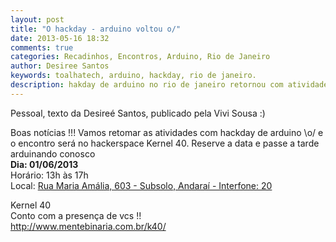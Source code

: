 ```yaml
---
layout: post
title: "O hackday - arduino voltou o/"
date: 2013-05-16 18:32
comments: true
categories: Recadinhos, Encontros, Arduino, Rio de Janeiro
author: Desiree Santos
keywords: toalhatech, arduino, hackday, rio de janeiro.
description: hakday de arduino no rio de janeiro retornou com atividades.
---
```

Pessoal, texto da Desireé Santos, publicado pela Vivi Sousa :)

Boas notícias !!!
Vamos retomar as atividades com hackday de arduino \o/ e o encontro será no hackerspace Kernel 40. Reserve a data e passe a tarde arduinando conosco  
**Dia: 01/06/2013**  
Horário: 13h às 17h  
Local: [Rua Maria Amália, 603 - Subsolo, Andaraí - Interfone: 20](http://maps.google.com.br/maps?q=Rua+Maria+Am%C3%A1lia,+603&um=1&ie=UTF-8&hq=&hnear=0x997e0f19115f61:0x8160556022c300a0,R.+Maria+Am%C3%A1lia,+603+-+Andara%C3%AD,+Rio+de+Janeiro+-+RJ,+20510-130&gl=br&sa=X&ei=vlCVUY6LMYim9ASG6oCICQ&ved=0CCsQ8gEwAA)
<!-- more -->

Kernel 40  
Conto com a presença de vcs !!  
http://www.mentebinaria.com.br/k40/
